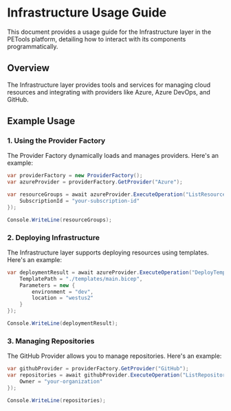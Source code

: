 # Infrastructure Usage Guide

This document provides a usage guide for the Infrastructure layer in the PETools platform, detailing how to interact with its components programmatically.

## Overview

The Infrastructure layer provides tools and services for managing cloud resources and integrating with providers like Azure, Azure DevOps, and GitHub.

## Example Usage

### 1. Using the Provider Factory

The Provider Factory dynamically loads and manages providers. Here's an example:

```csharp
var providerFactory = new ProviderFactory();
var azureProvider = providerFactory.GetProvider("Azure");

var resourceGroups = await azureProvider.ExecuteOperation("ListResourceGroups", new {
    SubscriptionId = "your-subscription-id"
});

Console.WriteLine(resourceGroups);
```

### 2. Deploying Infrastructure

The Infrastructure layer supports deploying resources using templates. Here's an example:

```csharp
var deploymentResult = await azureProvider.ExecuteOperation("DeployTemplate", new {
    TemplatePath = "./templates/main.bicep",
    Parameters = new {
        environment = "dev",
        location = "westus2"
    }
});

Console.WriteLine(deploymentResult);
```

### 3. Managing Repositories

The GitHub Provider allows you to manage repositories. Here's an example:

```csharp
var githubProvider = providerFactory.GetProvider("GitHub");
var repositories = await githubProvider.ExecuteOperation("ListRepositories", new {
    Owner = "your-organization"
});

Console.WriteLine(repositories);
```
